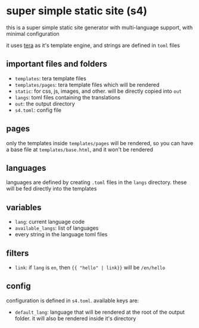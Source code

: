 # super simple static site (s4)

this is a super simple static site generator with multi-language support, with minimal configuration

it uses [tera](https://tera.netlify.app/) as it's template engine, and strings are defined in `toml` files

## important files and folders

- `templates`: tera template files
- `templates/pages`: tera template files which will be rendered
- `static`: for css, js, images, and other. will be directly copied into `out`
- `langs`: toml files containing the translations
- `out`: the output directory
- `s4.toml`: config file

## pages

only the templates inside `templates/pages` will be rendered, so you can have a base file at `templates/base.html`, and it won't be rendered

## languages

languages are defined by creating `.toml` files in the `langs` directory. these will be fed directly into the templates

## variables

- `lang`: current language code
- `available_langs`: list of languages
- every string in the language toml files

## filters

- `link`: if `lang` is `en`, then `{{ "hello" | link}}` will be `/en/hello`

## config

configuration is defined in `s4.toml`. available keys are:

- `default_lang`: language that will be rendered at the root of the output folder. it will also be rendered inside it's directory
